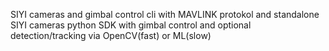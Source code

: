 SIYI cameras and gimbal control cli with MAVLINK protokol and standalone
SIYI cameras python SDK with gimbal control and optional detection/tracking via OpenCV(fast) or ML(slow)

